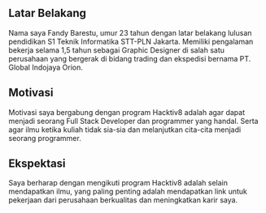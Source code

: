 [//]: # (Ceritakan sedikit tentang latar belakangmu seperti pendidikan terakhir atau pekerjaan sebelumnya)
## Latar Belakang
Nama saya Fandy Barestu, umur 23 tahun dengan latar belakang lulusan pendidikan S1 Teknik Informatika STT-PLN Jakarta. Memiliki pengalaman bekerja selama 1,5 tahun sebagai Graphic Designer di salah satu perusahaan yang bergerak di bidang trading dan ekspedisi bernama PT. Global Indojaya Orion.

[//]: # (Motivasi apa yang mendorongmu untuk ikut program coding bootcamp di Hacktiv8?)
## Motivasi
Motivasi saya bergabung dengan program Hacktiv8 adalah agar dapat menjadi seorang Full Stack Developer dan programmer yang handal. Serta agar ilmu ketika kuliah tidak sia-sia dan melanjutkan cita-cita menjadi seorang programmer.

[//]: # (Beri tahu kami, apa yang ingin kamu dapatkan di Hacktiv8 dan apa yang ingin kamu capai setelah lulus dari sini?)
## Ekspektasi
Saya berharap dengan mengikuti program Hacktiv8 adalah selain mendapatkan ilmu, yang paling penting adalah mendapatkan link untuk pekerjaan dari perusahaan berkualitas dan meningkatkan karir saya.

[//]: # (Apakah ada hal lain yang ingin disampaikan? Bila ada, kamu bebas untuk menuliskannya)
